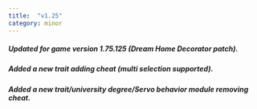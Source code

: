 ```yaml
---
title:  "v1.25"
category: minor
---
```

##### Updated for game version 1.75.125 (Dream Home Decorator patch).
##### Added a new trait adding cheat (multi selection supported).
##### Added a new trait/university degree/Servo behavior module removing cheat.
